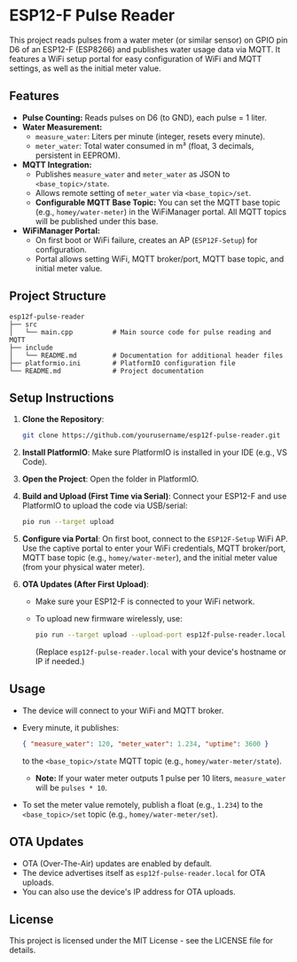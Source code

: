 # ESP12-F Pulse Reader

This project reads pulses from a water meter (or similar sensor) on GPIO pin D6 of an ESP12-F (ESP8266) and publishes water usage data via MQTT. It features a WiFi setup portal for easy configuration of WiFi and MQTT settings, as well as the initial meter value.

## Features

- **Pulse Counting:** Reads pulses on D6 (to GND), each pulse = 1 liter.
- **Water Measurement:**
  - `measure_water`: Liters per minute (integer, resets every minute).
  - `meter_water`: Total water consumed in m³ (float, 3 decimals, persistent in EEPROM).
- **MQTT Integration:**
  - Publishes `measure_water` and `meter_water` as JSON to `<base_topic>/state`.
  - Allows remote setting of `meter_water` via `<base_topic>/set`.
  - **Configurable MQTT Base Topic:** You can set the MQTT base topic (e.g., `homey/water-meter`) in the WiFiManager portal. All MQTT topics will be published under this base.
- **WiFiManager Portal:**
  - On first boot or WiFi failure, creates an AP (`ESP12F-Setup`) for configuration.
  - Portal allows setting WiFi, MQTT broker/port, MQTT base topic, and initial meter value.

## Project Structure

```text
esp12f-pulse-reader
├── src
│   └── main.cpp          # Main source code for pulse reading and MQTT
├── include
│   └── README.md         # Documentation for additional header files
├── platformio.ini        # PlatformIO configuration file
└── README.md             # Project documentation
```

## Setup Instructions

1. **Clone the Repository**:

   ```sh
   git clone https://github.com/yourusername/esp12f-pulse-reader.git
   ```

2. **Install PlatformIO**:
   Make sure PlatformIO is installed in your IDE (e.g., VS Code).

3. **Open the Project**:
   Open the folder in PlatformIO.

4. **Build and Upload (First Time via Serial)**:
   Connect your ESP12-F and use PlatformIO to upload the code via USB/serial:

   ```sh
   pio run --target upload
   ```

5. **Configure via Portal**:
   On first boot, connect to the `ESP12F-Setup` WiFi AP. Use the captive portal to enter your WiFi credentials, MQTT broker/port, MQTT base topic (e.g., `homey/water-meter`), and the initial meter value (from your physical water meter).

6. **OTA Updates (After First Upload)**:
   - Make sure your ESP12-F is connected to your WiFi network.
   - To upload new firmware wirelessly, use:

     ```sh
     pio run --target upload --upload-port esp12f-pulse-reader.local
     ```

     (Replace `esp12f-pulse-reader.local` with your device's hostname or IP if needed.)

## Usage

- The device will connect to your WiFi and MQTT broker.
- Every minute, it publishes:

  ```json
  { "measure_water": 120, "meter_water": 1.234, "uptime": 3600 }
  ```

  to the `<base_topic>/state` MQTT topic (e.g., `homey/water-meter/state`).
  - **Note:** If your water meter outputs 1 pulse per 10 liters, `measure_water` will be `pulses * 10`.
- To set the meter value remotely, publish a float (e.g., `1.234`) to the `<base_topic>/set` topic (e.g., `homey/water-meter/set`).

## OTA Updates

- OTA (Over-The-Air) updates are enabled by default.
- The device advertises itself as `esp12f-pulse-reader.local` for OTA uploads.
- You can also use the device's IP address for OTA uploads.

## License

This project is licensed under the MIT License - see the LICENSE file for details.
